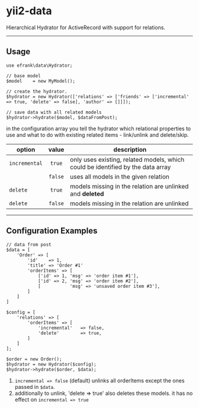 yii2-data
=========

Hierarchical Hydrator for ActiveRecord with support for relations.



---
Usage
-----

```
use efrank\data\Hydrator;

// base model
$model    = new MyModel();

// create the hydrator. 
$hydrator = new Hydrator(['relations' => ['friends' => ['incremental' => true, 'delete' => false], 'author' => []]]);

// save data with all related models
$hydrator->hydrate($model, $dataFromPost);
```

in the configuration array you tell the hydrator which relational properties to use and what to do with existing related items - link/unlink and delete/skip.


| option        | value         | description  |
| ------------- |:-------------:| -----        |
| ```incremental```   | ```true```          | only uses existing, related models, which could be identified by the data array  |
|               | ```false```         | uses all models in the given relation |
| ```delete```        | ```true```          | models missing in the relation are unlinked and **deleted** |
| ```delete```        | ```false```         | models missing in the relation are unlinked |








---
Configuration Examples
----------------------

```
// data from post
$data = [
	'Order' => [
		'id' 	=> 1,
		'title'	=> 'Order #1'
		'orderItems' => [
			['id' => 1, 'msg' => 'order item #1'],
			['id' => 2, 'msg' => 'order item #2'],
			[           'msg' => 'unsaved order item #3'],
		]
	]
]
```

```
$config = [
	'relations' => [
		'orderItems' => [
			'incremental' 	=> false,
			'delete' 		=> true,
		]
	]
];

```

```
$order = new Order();
$hydrator = new Hydrator($config);
$hydrator->hydrate($order, $data);
```

1. ```incremental => false``` (default) unlinks all orderItems except the ones passed in ```$data```.
2. additionally to unlink, 'delete => true' also deletes these models. it has no effect on ```incremental => true```